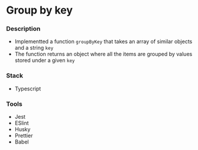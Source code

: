 # Group by key

### Description

- Implementted a function `groupByKey` that takes an array of similar objects and a string `key`
- The function returns an object where all the items are grouped by values stored under a given `key`

### Stack

- Typescript

### Tools

- Jest
- ESlint
- Husky
- Prettier
- Babel
